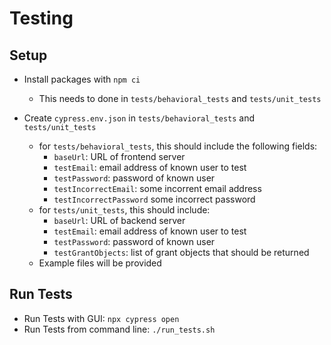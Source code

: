# Testing

## Setup
- Install packages with `npm ci`
    - This needs to done in `tests/behavioral_tests` and `tests/unit_tests`

- Create `cypress.env.json` in `tests/behavioral_tests` and `tests/unit_tests`
    - for `tests/behavioral_tests`, this should include the following fields:
        - `baseUrl`: URL of frontend server
        - `testEmail`: email address of known user to test
        - `testPassword`: password of known user
        - `testIncorrectEmail`: some incorrent email address
        - `testIncorrectPassword` some incorrect password
    - for `tests/unit_tests`, this should include:
        - `baseUrl`: URL of backend server
        - `testEmail`: email address of known user to test
        - `testPassword`: password of known user
        - `testGrantObjects`: list of grant objects that should be returned
    - Example files will be provided

## Run Tests
- Run Tests with GUI: `npx cypress open`
- Run Tests from command line: `./run_tests.sh`
